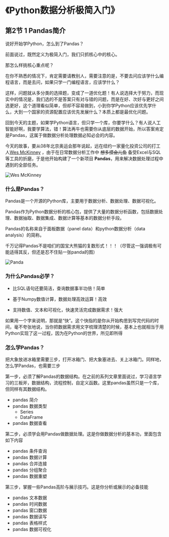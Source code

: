 # 《Python数据分析极简入门》

## 第2节  1 Pandas简介

说好开始学Python，怎么到了Pandas？

前面说过，既然定义为极简入门，我们只抓核心中的核心。

那怎么样挑核心重点呢？

在你不熟悉的情况下，肯定需要请教别人，需要注意的是，不要去问应该学什么编程语言，而是去问，如果只学一门编程语言，应该学什么？

这样，问题就从多分类的选择题，变成了一道优化题！有人说选择大于努力，而现实中的情况是，我们选的不是答案只有对与错的问题，而是在好、次好与更好之间选更好，这个道理看似简单，但却不容易做到，小到你学Python应该优先学什么，大到一个国家的资源配置应该优先发展什么？本质上都是最优化问题。

回到今天的主题，如果学Python语言，但只学一个库，你要学什么？有人说人工智能好啊，我要学算法，错！算法再牛也需要你从底层的数据开始，所以答案肯定是Pandas，这属于做数据分析处理数据必知必会的内容。


今天的故事，要从08年北京奥运会那年说起，远在纽约一家量化投资公司的打工人[Wes McKinney](https://www.amazon.com/Wes-McKinney/e/B00E5SITSI%3Fref=dbs_a_mng_rwt_scns_share)
，由于在日常数据分析工作中 ~~想多摸会儿鱼~~ 备受Excel与SQL等工具的折磨，于是他开始构建了一个新项目 **Pandas**，用来解决数据处理过程中遇到的全部任务。

![Wes McKinney](https://images-na.ssl-images-amazon.com/images/I/613hVcZv3LL._US230_.jpg)

### 什么是Pandas？

Pandas是一个开源的Python库，主要用于数据分析、数据处理、数据可视化。

Pandas作为Python数据分析的核心包，提供了大量的数据分析函数，包括数据处理、数据抽取、数据集成、数据计算等基本的数据分析手段。

Pandas的名称来自于面板数据（panel data）和python数据分析（data analysis）的简称。

千万记得Pandas不是咱们的国宝大熊猫的复数形式！！！（尽管这一强调极有可能适得其反，但还是忍不住贴一张panda的图）

![Panda](https://files.mdnice.com/user/33324/38a286c6-ee9d-4e7d-87c8-de12bb02fba1.png)



### 为什么Pandas必学？

- 比SQL语句还要简洁，查询数据事半功倍！简单

- 基于Numpy数值计算，数据处理高效运算！高效

- 支持数值、文本和可视化，快速灵活完成数据需求！强大


如果用一个字来说明，那就是“快”。这个快指的是你从开始构思到写完代码的时间，毫不夸张地说，当你把数据需求用文字梳理清楚的时候，基本上也就相当于用Python实现了这一过程，因为在Python的世界，所见即所得


### 怎么学Pandas？

把大象放进冰箱里需要三步，打开冰箱门、把大象塞进去、关上冰箱门。同样地，怎么学Pandas，也需要三步

第一步，必须了解Pandas的数据结构。在之前的系列文章里面说过，学习语言学习的三板斧，数据结构，流程控制，自定义函数。这里pandas虽然只是一个库，但同样有其数据结构。
- pandas 简介
- pandas 数据类型
    - Series
    - DataFrame
- pandas 数据查看

第二步，必须学会用Pandas做数据处理。这是你做数据分析的基本功，里面包含如下内容

- pandas 条件查询
- pandas 数据计算
- pandas 合并连接
- pandas 分组聚合
- pandas 数据重塑

第三步，掌握一些Pandas高阶与展示技巧。这是你分析或展示的必备技能


- pandas 文本数据
- pandas 时间数据
- pandas 窗口数据
- pandas 数据读写
- pandas 表格样式
- pandas 数据可视化
